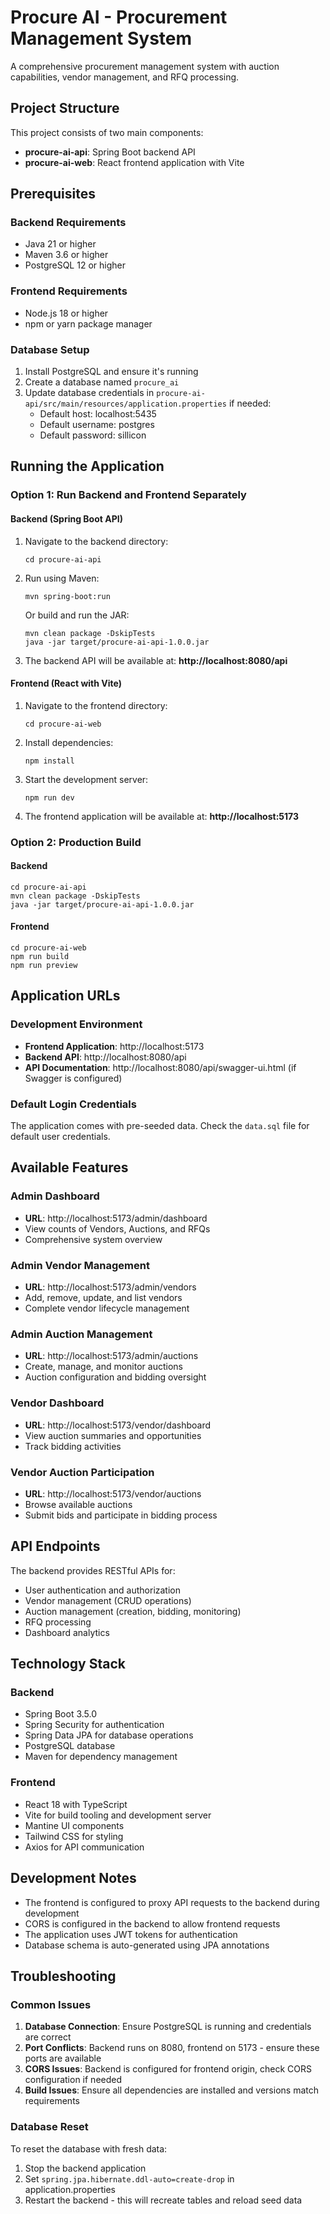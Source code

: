 # Procure AI - Procurement Management System

A comprehensive procurement management system with auction capabilities, vendor management, and RFQ processing.

## Project Structure

This project consists of two main components:
- **procure-ai-api**: Spring Boot backend API
- **procure-ai-web**: React frontend application with Vite

## Prerequisites

### Backend Requirements
- Java 21 or higher
- Maven 3.6 or higher
- PostgreSQL 12 or higher

### Frontend Requirements
- Node.js 18 or higher
- npm or yarn package manager

### Database Setup
1. Install PostgreSQL and ensure it's running
2. Create a database named `procure_ai`
3. Update database credentials in `procure-ai-api/src/main/resources/application.properties` if needed:
   - Default host: localhost:5435
   - Default username: postgres
   - Default password: sillicon

## Running the Application

### Option 1: Run Backend and Frontend Separately

#### Backend (Spring Boot API)
1. Navigate to the backend directory:
   ```
   cd procure-ai-api
   ```

2. Run using Maven:
   ```
   mvn spring-boot:run
   ```
   
   Or build and run the JAR:
   ```
   mvn clean package -DskipTests
   java -jar target/procure-ai-api-1.0.0.jar
   ```

3. The backend API will be available at: **http://localhost:8080/api**

#### Frontend (React with Vite)
1. Navigate to the frontend directory:
   ```
   cd procure-ai-web
   ```

2. Install dependencies:
   ```
   npm install
   ```

3. Start the development server:
   ```
   npm run dev
   ```

4. The frontend application will be available at: **http://localhost:5173**

### Option 2: Production Build

#### Backend
```
cd procure-ai-api
mvn clean package -DskipTests
java -jar target/procure-ai-api-1.0.0.jar
```

#### Frontend
```
cd procure-ai-web
npm run build
npm run preview
```

## Application URLs

### Development Environment
- **Frontend Application**: http://localhost:5173
- **Backend API**: http://localhost:8080/api
- **API Documentation**: http://localhost:8080/api/swagger-ui.html (if Swagger is configured)

### Default Login Credentials
The application comes with pre-seeded data. Check the `data.sql` file for default user credentials.

## Available Features

### Admin Dashboard
- **URL**: http://localhost:5173/admin/dashboard
- View counts of Vendors, Auctions, and RFQs
- Comprehensive system overview

### Admin Vendor Management
- **URL**: http://localhost:5173/admin/vendors
- Add, remove, update, and list vendors
- Complete vendor lifecycle management

### Admin Auction Management
- **URL**: http://localhost:5173/admin/auctions
- Create, manage, and monitor auctions
- Auction configuration and bidding oversight

### Vendor Dashboard
- **URL**: http://localhost:5173/vendor/dashboard
- View auction summaries and opportunities
- Track bidding activities

### Vendor Auction Participation
- **URL**: http://localhost:5173/vendor/auctions
- Browse available auctions
- Submit bids and participate in bidding process

## API Endpoints

The backend provides RESTful APIs for:
- User authentication and authorization
- Vendor management (CRUD operations)
- Auction management (creation, bidding, monitoring)
- RFQ processing
- Dashboard analytics

## Technology Stack

### Backend
- Spring Boot 3.5.0
- Spring Security for authentication
- Spring Data JPA for database operations
- PostgreSQL database
- Maven for dependency management

### Frontend
- React 18 with TypeScript
- Vite for build tooling and development server
- Mantine UI components
- Tailwind CSS for styling
- Axios for API communication

## Development Notes

- The frontend is configured to proxy API requests to the backend during development
- CORS is configured in the backend to allow frontend requests
- The application uses JWT tokens for authentication
- Database schema is auto-generated using JPA annotations

## Troubleshooting

### Common Issues
1. **Database Connection**: Ensure PostgreSQL is running and credentials are correct
2. **Port Conflicts**: Backend runs on 8080, frontend on 5173 - ensure these ports are available
3. **CORS Issues**: Backend is configured for frontend origin, check CORS configuration if needed
4. **Build Issues**: Ensure all dependencies are installed and versions match requirements

### Database Reset
To reset the database with fresh data:
1. Stop the backend application
2. Set `spring.jpa.hibernate.ddl-auto=create-drop` in application.properties
3. Restart the backend - this will recreate tables and reload seed data